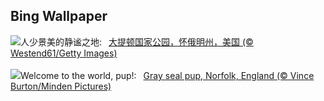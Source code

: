 ## Bing Wallpaper
![](https://www.bing.com/th?id=OHR.SnakeRiverTeton_ZH-CN1213535303_UHD.jpg&w=1000)人少景美的静谧之地:&nbsp;&ensp;[大提顿国家公园，怀俄明州，美国 (© Westend61/Getty Images)](https://www.bing.com/th?id=OHR.SnakeRiverTeton_ZH-CN1213535303_UHD.jpg)
<br><br/>
![](https://www.bing.com/th?id=OHR.HelloSeal_EN-US2666982656_UHD.jpg&w=1000)Welcome to the world, pup!:&nbsp;&ensp;[Gray seal pup, Norfolk, England (© Vince Burton/Minden Pictures)](https://www.bing.com/th?id=OHR.HelloSeal_EN-US2666982656_UHD.jpg)
<br><br/>
